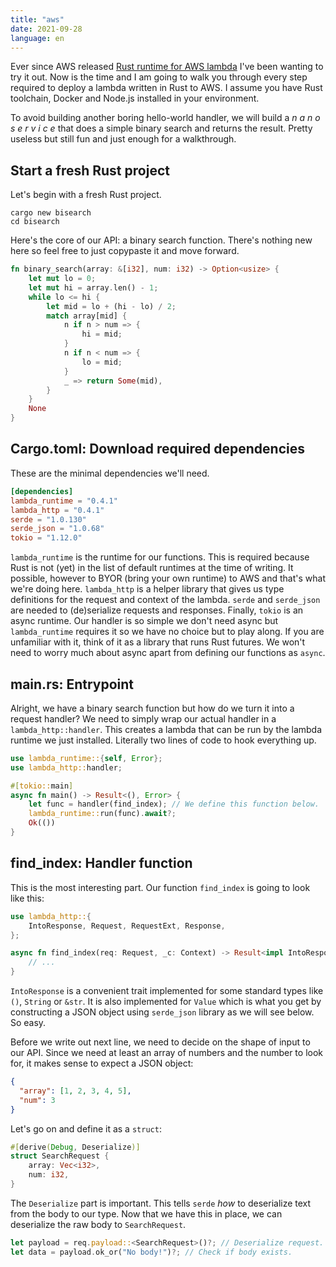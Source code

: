 ```yaml
---
title: "aws"
date: 2021-09-28
language: en
---
```


Ever since AWS released [Rust runtime for AWS lambda](https://aws.amazon.com/blogs/opensource/rust-runtime-for-aws-lambda/) I've been wanting to try it out. Now is the time and I am going to walk you through every step required to deploy a lambda written in Rust to AWS. I assume you have Rust toolchain, Docker and Node.js installed in your environment.

To avoid building another boring hello-world handler, we will build a _n a n o s e r v i c e_ that does a simple binary search and returns the result. Pretty useless but still fun and just enough for a walkthrough.

## Start a fresh Rust project

Let's begin with a fresh Rust project.

```
cargo new bisearch
cd bisearch
```

Here's the core of our API: a binary search function. There's nothing new here so feel free to just copypaste it and move forward.

```rust
fn binary_search(array: &[i32], num: i32) -> Option<usize> {
    let mut lo = 0;
    let mut hi = array.len() - 1;
    while lo <= hi {
        let mid = lo + (hi - lo) / 2;
        match array[mid] {
            n if n > num => {
                hi = mid;
            }
            n if n < num => {
                lo = mid;
            }
            _ => return Some(mid),
        }
    }
    None
}
```

## Cargo.toml: Download required dependencies

These are the minimal dependencies we'll need.

```toml
[dependencies]
lambda_runtime = "0.4.1"
lambda_http = "0.4.1"
serde = "1.0.130"
serde_json = "1.0.68"
tokio = "1.12.0"
```

`lambda_runtime` is the runtime for our functions. This is required because Rust is not (yet) in the list of default runtimes at the time of writing. It possible, however to BYOR (bring your own runtime) to AWS and that's what we're doing here. `lambda_http` is a helper library that gives us type definitions for the request and context of the lambda. `serde` and `serde_json` are needed to (de)serialize requests and responses. Finally, `tokio` is an async runtime. Our handler is so simple we don't need async but `lambda_runtime` requires it so we have no choice but to play along. If you are unfamiliar with it, think of it as a library that runs Rust futures. We won't need to worry much about async apart from defining our functions as `async`.

## main.rs: Entrypoint

Alright, we have a binary search function but how do we turn it into a request handler? We need to simply wrap our actual handler in a `lambda_http::handler`. This creates a lambda that can be run by the lambda runtime we just installed. Literally two lines of code to hook everything up.

```rust
use lambda_runtime::{self, Error};
use lambda_http::handler;

#[tokio::main]
async fn main() -> Result<(), Error> {
    let func = handler(find_index); // We define this function below.
    lambda_runtime::run(func).await?;
    Ok(())
}
```

## find_index: Handler function

This is the most interesting part. Our function `find_index` is going to look like this:

```rust
use lambda_http::{
    IntoResponse, Request, RequestExt, Response,
};

async fn find_index(req: Request, _c: Context) -> Result<impl IntoResponse, Error> {
    // ...
}
```

`IntoResponse` is a convenient trait implemented for some standard types like `()`, `String` or `&str`. It is also implemented for `Value` which is what you get by constructing a JSON object using `serde_json` library as we will see below. So easy.

Before we write out next line, we need to decide on the shape of input to our API. Since we need at least an array of numbers and the number to look for, it makes sense to expect a JSON object:

```json
{
  "array": [1, 2, 3, 4, 5],
  "num": 3
}
```

Let's go on and define it as a `struct`:

```rust
#[derive(Debug, Deserialize)]
struct SearchRequest {
    array: Vec<i32>,
    num: i32,
}
```

The `Deserialize` part is important. This tells `serde` _how_ to deserialize text from the body to our type. Now that we have this in place, we can deserialize the raw body to `SearchRequest`.

```rust
let payload = req.payload::<SearchRequest>()?; // Deserialize request.
let data = payload.ok_or("No body!")?; // Check if body exists.
```
